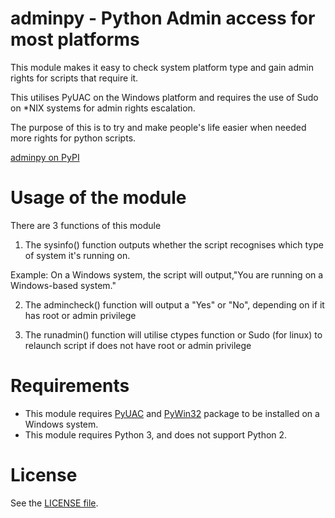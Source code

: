 # adminpy - Python Admin access for most platforms

This module makes it easy to check system platform type and gain admin rights for scripts that require it.

This utilises PyUAC on the Windows platform and requires the use of Sudo on *NIX systems for admin rights escalation.

The purpose of this is to try and make people's life easier when needed more rights for python scripts.

[adminpy on PyPI](https://pypi.org/project/adminpy)

# Usage of the module

There are 3 functions of this module

1. The sysinfo() function outputs whether the script recognises which type of system it's running on.

Example: On a Windows system, the script will output,"You are running on a Windows-based system."

2. The admincheck() function will output a "Yes" or "No", depending on if it has root or admin privilege

3. The runadmin() function will utilise ctypes function or Sudo (for linux) to relaunch script if does not have root or admin privilege

# Requirements

* This module requires [PyUAC](https://github.com/Preston-Landers/pyuac) and [PyWin32](https://pypi.org/project/pywin32/) package to be installed on a Windows system.
* This module requires Python 3, and does not support Python 2.

# License
See the [LICENSE file](LICENSE).